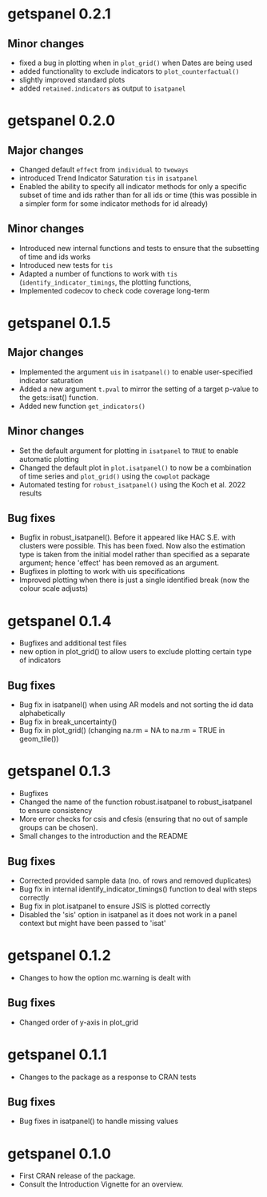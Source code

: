 # getspanel 0.2.1

## Minor changes

- fixed a bug in plotting when in `plot_grid()` when Dates are being used
- added functionality to exclude indicators to `plot_counterfactual()`
- slightly improved standard plots
- added `retained.indicators` as output to `isatpanel`


# getspanel 0.2.0

## Major changes

- Changed default `effect` from `individual` to `twoways`
- introduced Trend Indicator Saturation `tis` in `isatpanel`
- Enabled the ability to specify all indicator methods for only a specific subset of time and ids rather than for all ids or time (this was possible in a simpler form for some indicator methods for id already)


## Minor changes
- Introduced new internal functions and tests to ensure that the subsetting of time and ids works
- Introduced new tests for `tis`
- Adapted a number of functions to work with `tis` (`identify_indicator_timings`, the plotting functions, 
- Implemented codecov to check code coverage long-term


# getspanel 0.1.5

## Major changes

- Implemented the argument `uis` in `isatpanel()` to enable user-specified indicator saturation
- Added a new argument `t.pval` to mirror the setting of a target p-value to the gets::isat() function.
- Added new function `get_indicators()`

## Minor changes

-   Set the default argument for plotting in `isatpanel` to `TRUE` to enable automatic plotting
-   Changed the default plot in `plot.isatpanel()` to now be a combination of time series and `plot_grid()` using the `cowplot` package
-   Automated testing for `robust_isatpanel()` using the Koch et al. 2022 results

## Bug fixes

-   Bugfix in robust_isatpanel(). Before it appeared like HAC S.E. with clusters were possible. This has been fixed. Now also the estimation type is taken from the initial model rather than specified as a separate argument; hence 'effect' has been removed as an argument.  
-   Bugfixes in plotting to work with uis specifications
-   Improved plotting when there is just a single identified break (now the colour scale adjusts)

# getspanel 0.1.4

-   Bugfixes and additional test files
-   new option in plot_grid() to allow users to exclude plotting certain type of indicators

## Bug fixes

-   Bug fix in isatpanel() when using AR models and not sorting the id data alphabetically
-   Bug fix in break_uncertainty()
-   Bug fix in plot_grid() (changing na.rm = NA to na.rm = TRUE in geom_tile())

# getspanel 0.1.3

-   Bugfixes
-   Changed the name of the function robust.isatpanel to robust_isatpanel to ensure consistency
-   More error checks for csis and cfesis (ensuring that no out of sample groups can be chosen).
-   Small changes to the introduction and the README

## Bug fixes

-   Corrected provided sample data (no. of rows and removed duplicates)
-   Bug fix in internal identify_indicator_timings() function to deal with steps correctly
-   Bug fix in plot.isatpanel to ensure JSIS is plotted correctly
-   Disabled the 'sis' option in isatpanel as it does not work in a panel context but might have been passed to 'isat'

# getspanel 0.1.2

-   Changes to how the option mc.warning is dealt with

## Bug fixes

-   Changed order of y-axis in plot_grid

# getspanel 0.1.1

-   Changes to the package as a response to CRAN tests

## Bug fixes

-   Bug fixes in isatpanel() to handle missing values

# getspanel 0.1.0

-   First CRAN release of the package.
-   Consult the Introduction Vignette for an overview.
